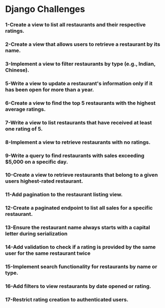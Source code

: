 # Django Challenges

### 1-Create a view to list all restaurants and their respective ratings.

### 2-Create a view that allows users to retrieve a restaurant by its name.

### 3-Implement a view to filter restaurants by type (e.g., Indian, Chinese).

### 5-Write a view to update a restaurant's information only if it has been open for more than a year.

### 6-Create a view to find the top 5 restaurants with the highest average ratings.

### 7-Write a view to list restaurants that have received at least one rating of 5.

### 8-Implement a view to retrieve restaurants with no ratings.

### 9-Write a query to find restaurants with sales exceeding $5,000 on a specific day.

### 10-Create a view to retrieve restaurants that belong to a given users highest-rated restaurant.

### 11-Add pagination to the restaurant listing view.

### 12-Create a paginated endpoint to list all sales for a specific restaurant.

### 13-Ensure the restaurant name always starts with a capital letter during serialization

### 14-Add validation to check if a rating is provided by the same user for the same restaurant twice

### 15-Implement search functionality for restaurants by name or type.

### 16-Add filters to view restaurants by date opened or rating.

### 17-Restrict rating creation to authenticated users.
